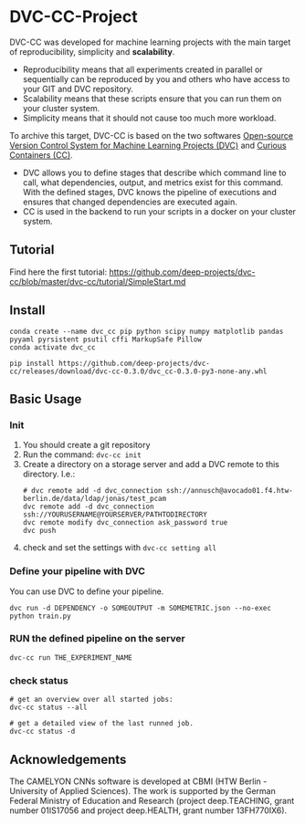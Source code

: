 # DVC-CC-Project

DVC-CC was developed for machine learning projects with the main target of reproducibility, simplicity and **scalability**.

- Reproducibility means that all experiments created in parallel or sequentially can be reproduced by you and others who have access to your GIT and DVC repository.
- Scalability means that these scripts ensure that you can run them on your cluster system.
- Simplicity means that it should not cause too much more workload.

To archive this target, DVC-CC is based on the two softwares [Open-source Version Control System for Machine Learning Projects (DVC)](https://dvc.org/) and [Curious Containers (CC)](https://www.curious-containers.cc/).
- DVC allows you to define stages that describe which command line to call, what dependencies, output, and metrics exist for this command. With the defined stages, DVC knows the pipeline of executions and ensures that changed dependencies are executed again.
- CC is used in the backend to run your scripts in a docker on your cluster system.


## Tutorial
Find here the first tutorial: https://github.com/deep-projects/dvc-cc/blob/master/dvc-cc/tutorial/SimpleStart.md

## Install
```
conda create --name dvc_cc pip python scipy numpy matplotlib pandas pyyaml pyrsistent psutil cffi MarkupSafe Pillow
conda activate dvc_cc

pip install https://github.com/deep-projects/dvc-cc/releases/download/dvc-cc-0.3.0/dvc_cc-0.3.0-py3-none-any.whl
```

## Basic Usage

### Init

1. You should create a git repository
2. Run the command: `dvc-cc init`
3. Create a directory on a storage server and add a DVC remote to this directory. I.e.:
    ```
    # dvc remote add -d dvc_connection ssh://annusch@avocado01.f4.htw-berlin.de/data/ldap/jonas/test_pcam
    dvc remote add -d dvc_connection ssh://YOURUSERNAME@YOURSERVER/PATHTODIRECTORY
    dvc remote modify dvc_connection ask_password true
    dvc push
    ```
4. check and set the settings with `dvc-cc setting all`

### Define your pipeline with DVC

You can use DVC to define your pipeline.

```
dvc run -d DEPENDENCY -o SOMEOUTPUT -m SOMEMETRIC.json --no-exec python train.py
```

### RUN the defined pipeline on the server
```
dvc-cc run THE_EXPERIMENT_NAME
```

### check status
```
# get an overview over all started jobs:
dvc-cc status --all

# get a detailed view of the last runned job.
dvc-cc status -d
```


## Acknowledgements
The CAMELYON CNNs software is developed at CBMI (HTW Berlin - University of Applied Sciences). The work is supported by the German Federal Ministry of Education and Research (project deep.TEACHING, grant number 01IS17056 and project deep.HEALTH, grant number 13FH770IX6).


